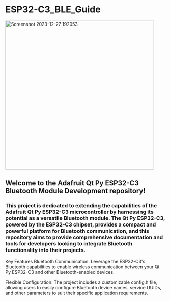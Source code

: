# ESP32-C3_BLE_Guide
<img width="467" alt="Screenshot 2023-12-27 192053" src="https://github.com/omar4112/ESP32-C3_BLE_Guide/assets/116255897/eb0983c7-2cc2-4d1b-9233-f99dcd6ef6d9">

## Welcome to the Adafruit Qt Py ESP32-C3 Bluetooth Module Development repository!

### This project is dedicated to extending the capabilities of the Adafruit Qt Py ESP32-C3 microcontroller by harnessing its potential as a versatile Bluetooth module. The Qt Py ESP32-C3, powered by the ESP32-C3 chipset, provides a compact and powerful platform for Bluetooth communication, and this repository aims to provide comprehensive documentation and tools for developers looking to integrate Bluetooth functionality into their projects.
Key Features Bluetooth Communication: Leverage the ESP32-C3's Bluetooth capabilities to enable wireless communication between your Qt Py ESP32-C3 and other Bluetooth-enabled devices.

Flexible Configuration: The project includes a customizable config.h file, allowing users to easily configure Bluetooth device names, service UUIDs, and other parameters to suit their specific application requirements.


